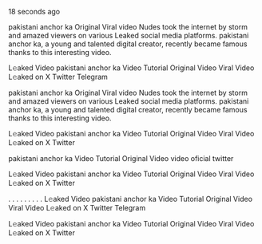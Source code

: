18 seconds ago

pakistani anchor ka Original Viral video Nudes took the internet by storm and amazed viewers on various Leaked social media platforms. pakistani anchor ka, a young and talented digital creator, recently became famous thanks to this interesting video.

L𝚎aked Video pakistani anchor ka Video Tutorial Original Video Viral Video L𝚎aked on X Twitter Telegram

pakistani anchor ka Original Viral video Nudes took the internet by storm and amazed viewers on various Leaked social media platforms. pakistani anchor ka, a young and talented digital creator, recently became famous thanks to this interesting video.

L𝚎aked Video pakistani anchor ka Video Tutorial Original Video Viral Video L𝚎aked on X Twitter

pakistani anchor ka Video Tutorial Original Video video oficial twitter

L𝚎aked Video pakistani anchor ka Video Tutorial Original Video Viral Video L𝚎aked on X Twitter

. . . . . . . . . L𝚎aked Video pakistani anchor ka Video Tutorial Original Video Viral Video L𝚎aked on X Twitter Telegram

L𝚎aked Video pakistani anchor ka Video Tutorial Original Video Viral Video L𝚎aked on X Twitter

